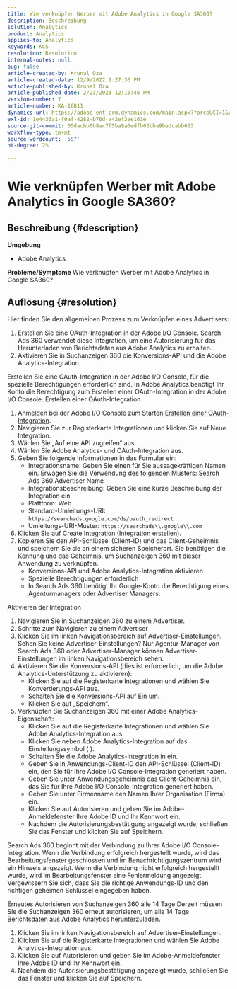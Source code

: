 ```yaml
---
title: Wie verknüpfen Werber mit Adobe Analytics in Google SA360?
description: Beschreibung
solution: Analytics
product: Analytics
applies-to: Analytics
keywords: KCS
resolution: Resolution
internal-notes: null
bug: false
article-created-by: Krunal Oza
article-created-date: 12/9/2022 1:27:36 PM
article-published-by: Krunal Oza
article-published-date: 2/23/2023 12:16:46 PM
version-number: 7
article-number: KA-16811
dynamics-url: https://adobe-ent.crm.dynamics.com/main.aspx?forceUCI=1&pagetype=entityrecord&etn=knowledgearticle&id=1c9ce939-c577-ed11-81aa-6045bd006149
exl-id: 1e4436a1-f0af-4282-b76d-a42ef3ee161e
source-git-commit: 05dacbb6b8ac7f5ba9a6edfb63bba9bedcabb653
workflow-type: tm+mt
source-wordcount: '557'
ht-degree: 2%

---
```


# Wie verknüpfen Werber mit Adobe Analytics in Google SA360?

## Beschreibung {#description}

<b>Umgebung</b>
- Adobe Analytics



<b>Probleme/Symptome</b>
Wie verknüpfen Werber mit Adobe Analytics in Google SA360?


## Auflösung {#resolution}


Hier finden Sie den allgemeinen Prozess zum Verknüpfen eines Advertisers:

1. Erstellen Sie eine OAuth-Integration in der Adobe I/O Console. Search Ads 360 verwendet diese Integration, um eine Autorisierung für das Herunterladen von Berichtsdaten aus Adobe Analytics zu erhalten.
2. Aktivieren Sie in Suchanzeigen 360 die Konversions-API und die Adobe Analytics-Integration.


Erstellen Sie eine OAuth-Integration in der Adobe I/O Console, für die spezielle Berechtigungen erforderlich sind. In Adobe Analytics benötigt Ihr Konto die Berechtigung zum Erstellen einer OAuth-Integration in der Adobe I/O Console. Erstellen einer OAuth-Integration

1. Anmelden bei der Adobe I/O Console zum Starten [Erstellen einer OAuth-Integration](https://developer.adobe.com/developer-console/docs/guides/#!AdobeDocs/adobeio-auth/master/AuthenticationOverview/OAuthIntegration.md).
2. Navigieren Sie zur Registerkarte Integrationen und klicken Sie auf Neue Integration.
3. Wählen Sie „Auf eine API zugreifen“ aus.
4. Wählen Sie Adobe Analytics- und OAuth-Integration aus.
5. Geben Sie folgende Informationen in das Formular ein:
   - Integrationsname: Geben Sie einen für Sie aussagekräftigen Namen ein. Erwägen Sie die Verwendung des folgenden Musters: Search Ads 360 Advertiser Name
   - Integrationsbeschreibung: Geben Sie eine kurze Beschreibung der Integration ein
   - Plattform: Web
   - Standard-Umleitungs-URI: `https://searchads.google.com/ds/oauth_redirect`
   - Umleitungs-URI-Muster: `https://searchads\\.google\\.com`
6. Klicken Sie auf Create Integration (Integration erstellen).
7. Kopieren Sie den API-Schlüssel (Client-ID) und das Client-Geheimnis und speichern Sie sie an einem sicheren Speicherort. Sie benötigen die Kennung und das Geheimnis, um Suchanzeigen 360 mit dieser Anwendung zu verknüpfen.
   - Konversions-API und Adobe Analytics-Integration aktivieren
   - Spezielle Berechtigungen erforderlich
   - In Search Ads 360 benötigt Ihr Google-Konto die Berechtigung eines Agenturmanagers oder Advertiser Managers.


Aktivieren der Integration

1. Navigieren Sie in Suchanzeigen 360 zu einem Advertiser.
2. Schritte zum Navigieren zu einem Advertiser
3. Klicken Sie im linken Navigationsbereich auf Advertiser-Einstellungen.    Sehen Sie keine Advertiser-Einstellungen? Nur Agentur-Manager von Search Ads 360 oder Advertiser-Manager können Advertiser-Einstellungen im linken Navigationsbereich sehen.
4. Aktivieren Sie die Konversions-API (dies ist erforderlich, um die Adobe Analytics-Unterstützung zu aktivieren):
   - Klicken Sie auf die Registerkarte Integrationen und wählen Sie Konvertierungs-API aus.
   - Schalten Sie die Konversions-API auf Ein um.
   - Klicken Sie auf „Speichern“.
5. Verknüpfen Sie Suchanzeigen 360 mit einer Adobe Analytics-Eigenschaft:
   - Klicken Sie auf die Registerkarte Integrationen und wählen Sie Adobe Analytics-Integration aus.
   - Klicken Sie neben Adobe Analytics-Integration auf das Einstellungssymbol ( ).
   - Schalten Sie die Adobe Analytics-Integration in ein.
   - Geben Sie in Anwendungs-Client-ID den API-Schlüssel (Client-ID) ein, den Sie für Ihre Adobe I/O Console-Integration generiert haben.
   - Geben Sie unter Anwendungsgeheimnis das Client-Geheimnis ein, das Sie für Ihre Adobe I/O Console-Integration generiert haben.
   - Geben Sie unter Firmenname den Namen Ihrer Organisation (Firma) ein.
   - Klicken Sie auf Autorisieren und geben Sie im Adobe-Anmeldefenster Ihre Adobe ID und Ihr Kennwort ein.
   - Nachdem die Autorisierungsbestätigung angezeigt wurde, schließen Sie das Fenster und klicken Sie auf Speichern.


Search Ads 360 beginnt mit der Verbindung zu Ihrer Adobe I/O Console-Integration. Wenn die Verbindung erfolgreich hergestellt wurde, wird das Bearbeitungsfenster geschlossen und im Benachrichtigungszentrum wird ein Hinweis angezeigt. Wenn die Verbindung nicht erfolgreich hergestellt wurde, wird im Bearbeitungsfenster eine Fehlermeldung angezeigt. Vergewissern Sie sich, dass Sie die richtige Anwendungs-ID und den richtigen geheimen Schlüssel eingegeben haben.

Erneutes Autorisieren von Suchanzeigen 360 alle 14 Tage Derzeit müssen Sie die Suchanzeigen 360 erneut autorisieren, um alle 14 Tage Berichtsdaten aus Adobe Analytics herunterzuladen.

1. Klicken Sie im linken Navigationsbereich auf Advertiser-Einstellungen.
2. Klicken Sie auf die Registerkarte Integrationen und wählen Sie Adobe Analytics-Integration aus.
3. Klicken Sie auf Autorisieren und geben Sie im Adobe-Anmeldefenster Ihre Adobe ID und Ihr Kennwort ein.
4. Nachdem die Autorisierungsbestätigung angezeigt wurde, schließen Sie das Fenster und klicken Sie auf Speichern.
